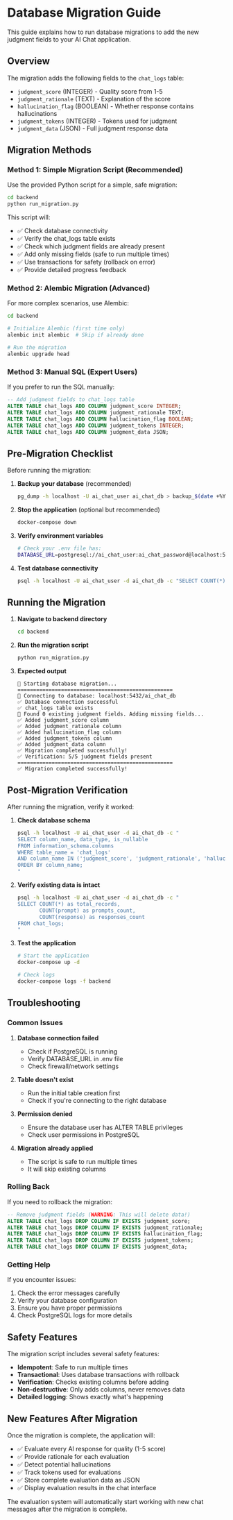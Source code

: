 # Database Migration Guide

This guide explains how to run database migrations to add the new judgment fields to your AI Chat application.

## Overview

The migration adds the following fields to the `chat_logs` table:
- `judgment_score` (INTEGER) - Quality score from 1-5
- `judgment_rationale` (TEXT) - Explanation of the score
- `hallucination_flag` (BOOLEAN) - Whether response contains hallucinations
- `judgment_tokens` (INTEGER) - Tokens used for judgment
- `judgment_data` (JSON) - Full judgment response data

## Migration Methods

### Method 1: Simple Migration Script (Recommended)

Use the provided Python script for a simple, safe migration:

```bash
cd backend
python run_migration.py
```

This script will:
- ✅ Check database connectivity
- ✅ Verify the chat_logs table exists
- ✅ Check which judgment fields are already present
- ✅ Add only missing fields (safe to run multiple times)
- ✅ Use transactions for safety (rollback on error)
- ✅ Provide detailed progress feedback

### Method 2: Alembic Migration (Advanced)

For more complex scenarios, use Alembic:

```bash
cd backend

# Initialize Alembic (first time only)
alembic init alembic  # Skip if already done

# Run the migration
alembic upgrade head
```

### Method 3: Manual SQL (Expert Users)

If you prefer to run the SQL manually:

```sql
-- Add judgment fields to chat_logs table
ALTER TABLE chat_logs ADD COLUMN judgment_score INTEGER;
ALTER TABLE chat_logs ADD COLUMN judgment_rationale TEXT;
ALTER TABLE chat_logs ADD COLUMN hallucination_flag BOOLEAN;
ALTER TABLE chat_logs ADD COLUMN judgment_tokens INTEGER;
ALTER TABLE chat_logs ADD COLUMN judgment_data JSON;
```

## Pre-Migration Checklist

Before running the migration:

1. **Backup your database** (recommended)
   ```bash
   pg_dump -h localhost -U ai_chat_user ai_chat_db > backup_$(date +%Y%m%d_%H%M%S).sql
   ```

2. **Stop the application** (optional but recommended)
   ```bash
   docker-compose down
   ```

3. **Verify environment variables**
   ```bash
   # Check your .env file has:
   DATABASE_URL=postgresql://ai_chat_user:ai_chat_password@localhost:5432/ai_chat_db
   ```

4. **Test database connectivity**
   ```bash
   psql -h localhost -U ai_chat_user -d ai_chat_db -c "SELECT COUNT(*) FROM chat_logs;"
   ```

## Running the Migration

1. **Navigate to backend directory**
   ```bash
   cd backend
   ```

2. **Run the migration script**
   ```bash
   python run_migration.py
   ```

3. **Expected output**
   ```
   🚀 Starting database migration...
   ==================================================
   🔧 Connecting to database: localhost:5432/ai_chat_db
   ✅ Database connection successful
   ✅ chat_logs table exists
   🔄 Found 0 existing judgment fields. Adding missing fields...
   ✅ Added judgment_score column
   ✅ Added judgment_rationale column
   ✅ Added hallucination_flag column
   ✅ Added judgment_tokens column
   ✅ Added judgment_data column
   ✅ Migration completed successfully!
   ✅ Verification: 5/5 judgment fields present
   ==================================================
   ✅ Migration completed successfully!
   ```

## Post-Migration Verification

After running the migration, verify it worked:

1. **Check database schema**
   ```bash
   psql -h localhost -U ai_chat_user -d ai_chat_db -c "
   SELECT column_name, data_type, is_nullable 
   FROM information_schema.columns 
   WHERE table_name = 'chat_logs' 
   AND column_name IN ('judgment_score', 'judgment_rationale', 'hallucination_flag', 'judgment_tokens', 'judgment_data')
   ORDER BY column_name;
   "
   ```

2. **Verify existing data is intact**
   ```bash
   psql -h localhost -U ai_chat_user -d ai_chat_db -c "
   SELECT COUNT(*) as total_records, 
          COUNT(prompt) as prompts_count,
          COUNT(response) as responses_count
   FROM chat_logs;
   "
   ```

3. **Test the application**
   ```bash
   # Start the application
   docker-compose up -d
   
   # Check logs
   docker-compose logs -f backend
   ```

## Troubleshooting

### Common Issues

1. **Database connection failed**
   - Check if PostgreSQL is running
   - Verify DATABASE_URL in .env file
   - Check firewall/network settings

2. **Table doesn't exist**
   - Run the initial table creation first
   - Check if you're connecting to the right database

3. **Permission denied**
   - Ensure the database user has ALTER TABLE privileges
   - Check user permissions in PostgreSQL

4. **Migration already applied**
   - The script is safe to run multiple times
   - It will skip existing columns

### Rolling Back

If you need to rollback the migration:

```sql
-- Remove judgment fields (WARNING: This will delete data!)
ALTER TABLE chat_logs DROP COLUMN IF EXISTS judgment_score;
ALTER TABLE chat_logs DROP COLUMN IF EXISTS judgment_rationale;
ALTER TABLE chat_logs DROP COLUMN IF EXISTS hallucination_flag;
ALTER TABLE chat_logs DROP COLUMN IF EXISTS judgment_tokens;
ALTER TABLE chat_logs DROP COLUMN IF EXISTS judgment_data;
```

### Getting Help

If you encounter issues:

1. Check the error messages carefully
2. Verify your database configuration
3. Ensure you have proper permissions
4. Check PostgreSQL logs for more details

## Safety Features

The migration script includes several safety features:

- **Idempotent**: Safe to run multiple times
- **Transactional**: Uses database transactions with rollback
- **Verification**: Checks existing columns before adding
- **Non-destructive**: Only adds columns, never removes data
- **Detailed logging**: Shows exactly what's happening

## New Features After Migration

Once the migration is complete, the application will:

- ✅ Evaluate every AI response for quality (1-5 score)
- ✅ Provide rationale for each evaluation
- ✅ Detect potential hallucinations
- ✅ Track tokens used for evaluations
- ✅ Store complete evaluation data as JSON
- ✅ Display evaluation results in the chat interface

The evaluation system will automatically start working with new chat messages after the migration is complete. 